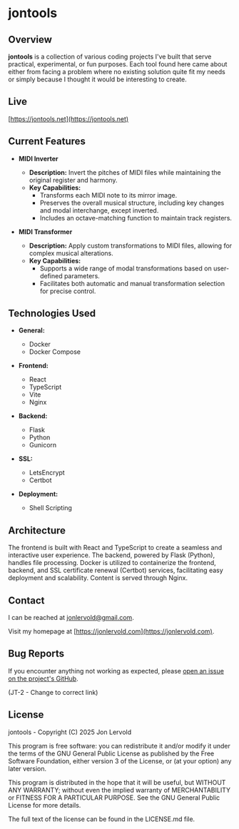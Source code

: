 # jontools

## Overview

**jontools** is a collection of various coding projects I've built that serve practical, experimental, or fun purposes. Each tool found here came about either from facing a problem where no existing solution quite fit my needs or simply because I thought it would be interesting to create.

## Live

[https://jontools.net](https://jontools.net)

## Current Features

- **MIDI Inverter**
  - **Description:** Invert the pitches of  MIDI files while maintaining the original register and harmony.
  - **Key Capabilities:**
    - Transforms each MIDI note to its mirror image.
    - Preserves the overall musical structure, including key changes and modal interchange, except inverted.
    - Includes an octave-matching function to maintain track registers.

- **MIDI Transformer**
  - **Description:** Apply custom transformations to MIDI files, allowing for complex musical alterations.
  - **Key Capabilities:**
    - Supports a wide range of modal transformations based on user-defined parameters.
    - Facilitates both automatic and manual transformation selection for precise control.

## Technologies Used

- **General:**
  - Docker
  - Docker Compose

- **Frontend:**
  - React
  - TypeScript
  - Vite
  - Nginx

- **Backend:**
  - Flask
  - Python
  - Gunicorn

- **SSL:**
  - LetsEncrypt
  - Certbot

- **Deployment:**
  - Shell Scripting

## Architecture

The frontend is built with React and TypeScript to create a seamless and interactive user experience. The backend, powered by Flask (Python), handles file processing. Docker is utilized to containerize the frontend, backend, and SSL certificate renewal (Certbot) services, facilitating easy deployment and scalability. Content is served through Nginx.

## Contact

I can be reached at [jonlervold@gmail.com](mailto:jonlervold@gmail.com).

Visit my homepage at [https://jonlervold.com](https://jonlervold.com).

## Bug Reports

If you encounter anything not working as expected, please [open an issue on the project's GitHub](https://github.com/).

(JT-2 - Change to correct link)

## License

jontools - Copyright (C) 2025 Jon Lervold

This program is free software: you can redistribute it and/or modify
it under the terms of the GNU General Public License as published by
the Free Software Foundation, either version 3 of the License, or
(at your option) any later version.

This program is distributed in the hope that it will be useful,
but WITHOUT ANY WARRANTY; without even the implied warranty of
MERCHANTABILITY or FITNESS FOR A PARTICULAR PURPOSE. See the
GNU General Public License for more details.

The full text of the license can be found in the LICENSE.md file.

